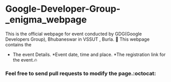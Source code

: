 # Google-Developer-Group-_enigma_webpage
This is the official webpage for event conducted by GDG(Google Developers Group), Bhubaneswar in VSSUT , Burla. :metal:
This webpage contains the 
* The event Details.
*Event date, time and place.
*The registration link for the event.:fire:

<h3>Feel free to send pull requests to modify the page.:octocat:</h3>
